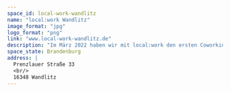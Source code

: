 ```yaml
---
space_id: local-work-wandlitz
name: "local:work Wandlitz"
image_format: "jpg"
logo_format: "png"
link: "www.local-work-wandlitz.de"
description: "Im März 2022 haben wir mit local:work den ersten Coworking Space in unserer Gemeinde Wandlitz eröffnet, in dem neben dem reinen Arbeiten die lokale Vernetzung und Gemeinschaft sowie das Gestalten und Gründen im Vordergrund stehen. Unsere Vision ist es, perspektivisch jedem die Möglichkeit zu bieten, vor Ort „zu Hause“ zu arbeiten."
space_state: Brandenburg
address: |
  Prenzlauer Straße 33
  <br/>
  16348 Wandlitz
---
```

